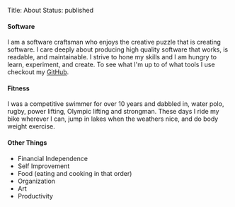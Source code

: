 Title: About
Status: published

#### Software
I am a software craftsman who enjoys the creative puzzle that is creating
software. I care deeply about producing high quality software that works, is
readable, and maintainable. I strive to hone my skills and I am hungry to learn,
experiment, and create. To see what I'm up to of what tools I use checkout my
[GitHub](https://github.com/arecarn).


#### Fitness
I was a competitive swimmer for over 10 years and dabbled in, water polo, rugby,
power lifting, Olympic lifting and strongman. These days I ride my bike wherever
I can, jump in lakes when the weathers nice, and do body weight exercise.


#### Other Things
* Financial Independence
* Self Improvement
* Food (eating and cooking in that order)
* Organization
* Art
* Productivity
